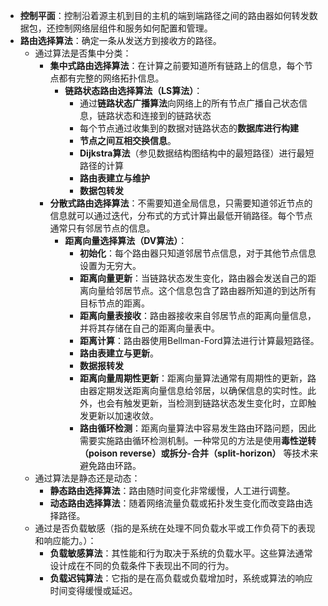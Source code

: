 - **控制平面**：控制沿着源主机到目的主机的端到端路径之间的路由器如何转发数据包，还控制网络层组件和服务如何配置和管理。
- **路由选择算法**：确定一条从发送方到接收方的路径。
	- 通过算法是否集中分类：
		- **集中式路由选择算法**：在计算之前要知道所有链路上的信息，每个节点都有完整的网络拓扑信息。
			- **链路状态路由选择算法（LS算法）**：
				- 通过**链路状态广播算法**向网络上的所有节点广播自己状态信息，链路状态和连接到的链路状态
				- 每个节点通过收集到的数据对链路状态的**数据库进行构建**
				- **节点之间互相交换信息**。
				- **Dijkstra算法**（参见数据结构图结构中的最短路径）进行最短路径的计算
				- **路由表建立与维护**
				- **数据包转发**
		- **分散式路由选择算法**：不需要知道全局信息，只需要知道邻近节点的信息就可以通过迭代，分布式的方式计算出最低开销路径。每个节点通常只有邻居节点的信息。
			- **距离向量选择算法（DV算法）**：
				- **初始化**：每个路由器只知道邻居节点信息，对于其他节点信息设置为无穷大。
				- **距离向量更新**：当链路状态发生变化，路由器会发送自己的距离向量给邻居节点。这个信息包含了路由器所知道的到达所有目标节点的距离。
				- **距离向量表接收**：路由器接收来自邻居节点的距离向量信息，并将其存储在自己的距离向量表中。
				- **距离计算**：路由器使用Bellman-Ford算法进行计算最短路径。
				- **路由表建立与更新**。
				- **数据报转发**
				- **距离向量周期性更新**：距离向量算法通常有周期性的更新，路由器定期发送距离向量信息给邻居，以确保信息的实时性。此外，也会有触发更新，当检测到链路状态发生变化时，立即触发更新以加速收敛。
				- **路由循环检测**：距离向量算法中容易发生路由环路问题，因此需要实施路由循环检测机制。一种常见的方法是使用**毒性逆转（poison reverse）或拆分-合并（split-horizon）** 等技术来避免路由环路。
	- 通过算法是静态还是动态：
		- **静态路由选择算法**：路由随时间变化非常缓慢，人工进行调整。
		- **动态路由选择算法**：随着网络流量负载或拓扑发生变化而改变路由选择路径。
	- 通过是否负载敏感（指的是系统在处理不同负载水平或工作负荷下的表现和响应能力。）：
		- **负载敏感算法**：其性能和行为取决于系统的负载水平。这些算法通常设计成在不同的负载条件下表现出不同的行为。
		- **负载迟钝算法**：它指的是在高负载或负载增加时，系统或算法的响应时间变得缓慢或延迟。